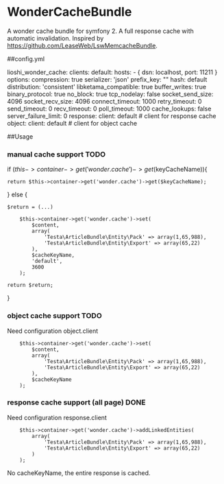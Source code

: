 WonderCacheBundle
=================

A wonder cache bundle for symfony 2. A full response cache with automatic invalidation.
Inspired by https://github.com/LeaseWeb/LswMemcacheBundle.


##config.yml

lioshi_wonder_cache:
    clients:
        default:
            hosts: 
                - { dsn: localhost, port: 11211 }
            options:
                compression: true
                serializer: 'json'
                prefix_key: ""
                hash: default
                distribution: 'consistent'
                libketama_compatible: true
                buffer_writes: true
                binary_protocol: true
                no_block: true
                tcp_nodelay: false
                socket_send_size: 4096
                socket_recv_size: 4096
                connect_timeout: 1000
                retry_timeout: 0
                send_timeout: 0
                recv_timeout: 0
                poll_timeout: 1000
                cache_lookups: false
                server_failure_limit: 0
    response:
        client: default    # client for response cache
    object:
        client: default    # client for object cache


##Usage
### manual cache support TODO
if ($this->container->get('wonder.cache')->get($keyCacheName)){
    
    return $this->container->get('wonder.cache')->get($keyCacheName);

} else {
    
    $return = (...)

        $this->container->get('wonder.cache')->set(
            $content, 
            array(
                'Testa\ArticleBundle\Entity\Pack' => array(1,65,988), 
                'Testa\ArticleBundle\Entity\Export' => array(65,22)
            ),
            $cacheKeyName,
            'default',
            3600
        );

    return $return;
}

### object cache support TODO
Need configuration object.client

        $this->container->get('wonder.cache')->set(
            $content, 
            array(
                'Testa\ArticleBundle\Entity\Pack' => array(1,65,988), 
                'Testa\ArticleBundle\Entity\Export' => array(65,22)
            ),
            $cacheKeyName
        );





### response cache support (all page) DONE
Need configuration response.client

        $this->container->get('wonder.cache')->addLinkedEntities(
            array(
                'Testa\ArticleBundle\Entity\Pack' => array(1,65,988), 
                'Testa\ArticleBundle\Entity\Export' => array(65,22)
            )
        );
No cacheKeyName, the entire response is cached. 
